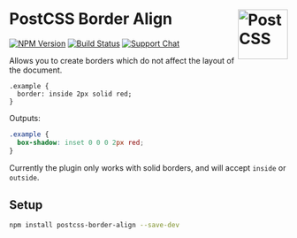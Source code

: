# PostCSS Border Align [<img src="https://postcss.github.io/postcss/logo.svg" alt="PostCSS" width="90" height="90" align="right">][postcss]

[![NPM Version][npm-img]][npm-url]
[![Build Status][cli-img]][cli-url]
[![Support Chat][git-img]][git-url]

Allows you to create borders which do not affect the layout of the document.

```pcss
.example {
  border: inside 2px solid red;
}
```

Outputs:

```css
.example {
  box-shadow: inset 0 0 0 2px red;
}
```

Currently the plugin only works with solid borders, and will accept `inside` or `outside`.

## Setup

```bash
npm install postcss-border-align --save-dev
```

[cli-img]: https://img.shields.io/travis/mindthetic/postcss-border-align.svg
[cli-url]: https://travis-ci.org/mindthetic/postcss-border-align
[git-img]: https://img.shields.io/badge/support-chat-blue.svg
[git-url]: https://gitter.im/postcss/postcss
[npm-img]: https://img.shields.io/npm/v/postcss-border-align.svg
[npm-url]: https://www.npmjs.com/package/postcss-border-align

[PostCSS]: https://github.com/postcss/postcss
[PostCSS Border Align]: https://github.com/mindthetic/postcss-border-align
